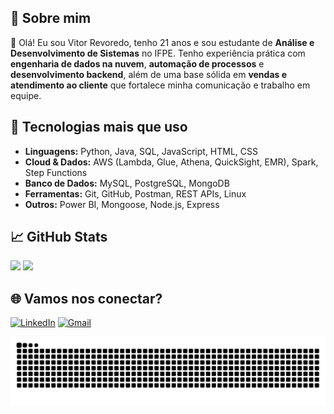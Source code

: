 ## 📌 Sobre mim

👋 Olá! Eu sou Vitor Revoredo, tenho 21 anos e sou estudante de **Análise e Desenvolvimento de Sistemas** no IFPE. Tenho experiência prática com **engenharia de dados na nuvem**, **automação de processos** e **desenvolvimento backend**, além de uma base sólida em **vendas e atendimento ao cliente** que fortalece minha comunicação e trabalho em equipe.

## 🧰 Tecnologias mais que uso

- **Linguagens:** Python, Java, SQL, JavaScript, HTML, CSS
- **Cloud & Dados:** AWS (Lambda, Glue, Athena, QuickSight, EMR), Spark, Step Functions
- **Banco de Dados:** MySQL, PostgreSQL, MongoDB
- **Ferramentas:** Git, GitHub, Postman, REST APIs, Linux
- **Outros:** Power BI, Mongoose, Node.js, Express

## 📈 GitHub Stats
<div>
  <img height="180em" src="https://github-readme-stats.vercel.app/api?username=Vitorrevoredo&show_icons=true&theme=tokyonight&count_private=true" />
  <img height="180em" src="https://github-readme-stats.vercel.app/api/top-langs/?username=Vitorrevoredo&layout=compact&theme=tokyonight" />
</div>

## 🌐 Vamos nos conectar?

[![LinkedIn](https://img.shields.io/badge/-LinkedIn-%230077B5?style=for-the-badge&logo=linkedin&logoColor=white)](https://www.linkedin.com/in/vitor-revoredo-35897526b/)
[![Gmail](https://img.shields.io/badge/-Gmail-%23333?style=for-the-badge&logo=gmail&logoColor=white)](mailto:joaovitorderevoredo@gmail.com)

<picture>
  <source media="(prefers-color-scheme: dark)" srcset="https://raw.githubusercontent.com/RikeGIT/RikeGIT/output/github-contribution-grid-snake-dark.svg">
  <source media="(prefers-color-scheme: light)" srcset="https://raw.githubusercontent.com/RikeGIT/RikeGIT/output/github-contribution-grid-snake.svg">
  <img alt="github contribution grid snake animation" src="https://raw.githubusercontent.com/RikeGIT/RikeGIT/output/github-contribution-grid-snake.svg">
</picture>
